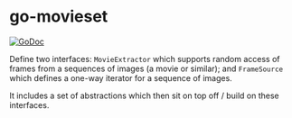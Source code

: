 # go-movieset

[![GoDoc](https://godoc.org/github.com/amarburg/go-movieset?status.svg)](https://godoc.org/github.com/amarburg/go-movieset)

Define two interfaces:  `MovieExtractor` which supports random access of
frames from a sequences of images (a movie or similar); and `FrameSource`
which defines a one-way iterator for a sequence of images.

It includes a set of abstractions which then sit on top off / build on these
interfaces.
